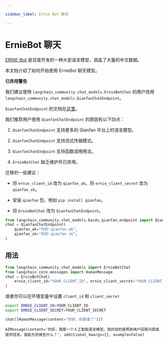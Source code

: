 ```yaml
---

sidebar_label: Ernie Bot 聊天

---
```


# ErnieBot 聊天

[ERNIE-Bot](https://cloud.baidu.com/doc/WENXINWORKSHOP/s/jlil56u11) 是百度开发的一种大型语言模型，涵盖了大量的中文数据。

本文档介绍了如何开始使用 ErnieBot 聊天模型。

**已弃用警告**

我们建议使用 `langchain_community.chat_models.ErnieBotChat` 的用户改用 `langchain_community.chat_models.QianfanChatEndpoint`。

`QianfanChatEndpoint` 的文档在[这里](/docs/integrations/chat/baidu_qianfan_endpoint/)。

我们推荐用户使用 `QianfanChatEndpoint` 的原因有以下四点：

1. `QianfanChatEndpoint` 支持更多的 Qianfan 平台上的语言模型。

2. `QianfanChatEndpoint` 支持流式传输模式。

3. `QianfanChatEndpoint` 支持函数调用用法。

4. `ErnieBotChat` 缺乏维护并已弃用。

迁移的一些建议：

- 将 `ernie_client_id` 改为 `qianfan_ak`，将 `ernie_client_secret` 改为 `qianfan_sk`。

- 安装 `qianfan` 包，例如 `pip install qianfan`。

- 将 `ErnieBotChat` 改为 `QianfanChatEndpoint`。

```python
from langchain_community.chat_models.baidu_qianfan_endpoint import QianfanChatEndpoint
chat = QianfanChatEndpoint(
    qianfan_ak="你的 qianfan ak",
    qianfan_sk="你的 qianfan sk",
)
```

## 用法

```python
from langchain_community.chat_models import ErnieBotChat
from langchain_core.messages import HumanMessage
chat = ErnieBotChat(
    ernie_client_id="YOUR_CLIENT_ID", ernie_client_secret="YOUR_CLIENT_SECRET"
)
```

或者你可以在环境变量中设置 `client_id` 和 `client_secret`

```bash
export ERNIE_CLIENT_ID=YOUR_CLIENT_ID
export ERNIE_CLIENT_SECRET=YOUR_CLIENT_SECRET
```

```python
chat([HumanMessage(content="你好，你是谁？")])
```

```output
AIMessage(content='你好，我是一个人工智能语言模型。我的目的是帮助用户回答问题或提供信息。我能为您做些什么？', additional_kwargs={}, example=False)
```